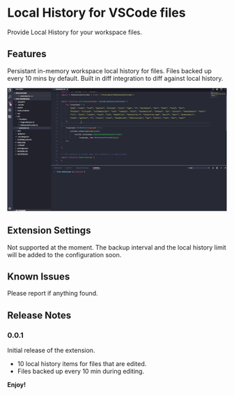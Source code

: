 # Local History for VSCode files

Provide Local History for your workspace files.

## Features

Persistant in-memory workspace local history for files. Files backed up every 10 mins by default. Built in diff integration to diff against local history.

![Alt text](/assets/localhistory.gif?raw=true "Local History Demo")

## Extension Settings

Not supported at the moment. The backup interval and the local history limit will be added to the configuration soon.

## Known Issues

Please report if anything found.

## Release Notes

### 0.0.1

Initial release of the extension.
- 10 local history items for files that are edited.
- Files backed up every 10 min during editing.

**Enjoy!**
